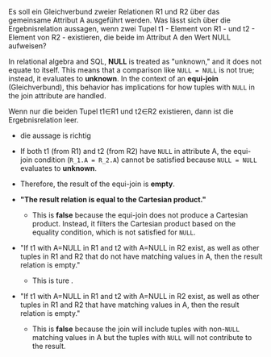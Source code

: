 

Es soll ein Gleichverbund zweier Relationen R1 und R2 über das gemeinsame Attribut A ausgeführt werden. Was lässt sich über die Ergebnisrelation aussagen, wenn zwei Tupel t1 - Element von R1 - und t2 - Element von R2 - existieren, die beide im Attribut A den Wert NULL aufweisen?

In relational algebra and SQL, **NULL** is treated as "unknown," and it does not equate to itself. This means that a comparison like `NULL = NULL` is not true; instead, it evaluates to **unknown**. In the context of an **equi-join** (Gleichverbund), this behavior has implications for how tuples with `NULL` in the join attribute are handled.

Wenn nur die beiden Tupel t1​∈R1​ und t2​∈R2​ existieren, dann ist die Ergebnisrelation leer.
- die aussage is richtig 
- If both t1 (from R1​) and t2​ (from R2​) have `NULL` in attribute A, the equi-join condition (`R_1.A = R_2.A`) cannot be satisfied because `NULL = NULL` evaluates to **unknown**.
- Therefore, the result of the equi-join is **empty**.


- **"The result relation is equal to the Cartesian product."**
    - This is **false** because the equi-join does not produce a Cartesian product. Instead, it filters the Cartesian product based on the equality condition, which is not satisfied for `NULL`.
- "If t1 with A=NULL in R1​ and t2​ with A=NULL in R2 exist, as well as other tuples in R1​ and R2 that do not have matching values in A, then the result relation is empty."
    - This is ture .  
- "If t1 with A=NULL in R1 and t2​ with A=NULL in R2​ exist, as well as other tuples in R1 and R2 that have matching values in A, then the result relation is empty."
    - This is **false** because the join will include tuples with non-`NULL` matching values in A but the tuples with `NULL` will not contribute to the result.




